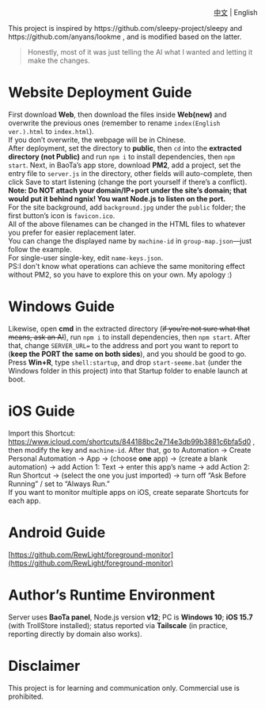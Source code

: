 <p align="right"><a href="./README.md">中文</a> | English</p>
This project is inspired by https://github.com/sleepy-project/sleepy and https://github.com/anyans/lookme , and is modified based on the latter.<br>

> Honestly, most of it was just telling the AI what I wanted and letting it make the changes.<br>

# Website Deployment Guide<br>

First download **Web**, then download the files inside **Web(new)** and overwrite the previous ones (remember to rename `index(English ver.).html` to `index.html`).<br>
If you don’t overwrite, the webpage will be in Chinese.<br>
After deployment, set the directory to **public**, then `cd` into the **extracted directory (not Public)** and run `npm i` to install dependencies, then `npm start`. Next, in BaoTa’s app store, download **PM2**, add a project, set the entry file to `server.js` in the directory, other fields will auto-complete, then click Save to start listening (change the port yourself if there’s a conflict).<br>**Note: Do NOT attach your domain/IP+port under the site’s domain; that would put it behind ngnix! You want Node.js to listen on the port.**<br>
For the site background, add `background.jpg` under the `public` folder; the first button’s icon is `favicon.ico`.<br>
All of the above filenames can be changed in the HTML files to whatever you prefer for easier replacement later.<br>
You can change the displayed name by `machine-id` in `group-map.json`—just follow the example.<br>
For single-user single-key, edit `name-keys.json`.<br>
PS:I don't know what operations can achieve the same monitoring effect without PM2, so you have to explore this on your own. My apology :)<br>

# Windows Guide<br>

Likewise, open **cmd** in the extracted directory (~~if you’re not sure what that means, ask an AI~~), run `npm i` to install dependencies, then `npm start`. After that, change `SERVER_URL=` to the address and port you want to report to (**keep the PORT the same on both sides**), and you should be good to go.<br>
Press **Win+R**, type `shell:startup`, and drop `start-seeme.bat` (under the Windows folder in this project) into that Startup folder to enable launch at boot.<br>

# iOS Guide<br>

Import this Shortcut: https://www.icloud.com/shortcuts/844188bc2e714e3db99b3881c6bfa5d0 , then modify the key and `machine-id`. After that, go to Automation → Create Personal Automation → App → (choose **one** app) → (create a blank automation) → add Action 1: Text → enter this app’s name → add Action 2: Run Shortcut → (select the one you just imported) → turn off “Ask Before Running” / set to “Always Run.”<br>
If you want to monitor multiple apps on iOS, create separate Shortcuts for each app.<br>

# Android Guide<br>

[https://github.com/RewLight/foreground-monitor](https://github.com/RewLight/foreground-monitor)

# Author’s Runtime Environment<br>

Server uses **BaoTa panel**, Node.js version **v12**; PC is **Windows 10**; **iOS 15.7** (with TrollStore installed); status reported via **Tailscale** (in practice, reporting directly by domain also works).<br>

# Disclaimer<br>

This project is for learning and communication only. Commercial use is prohibited.

